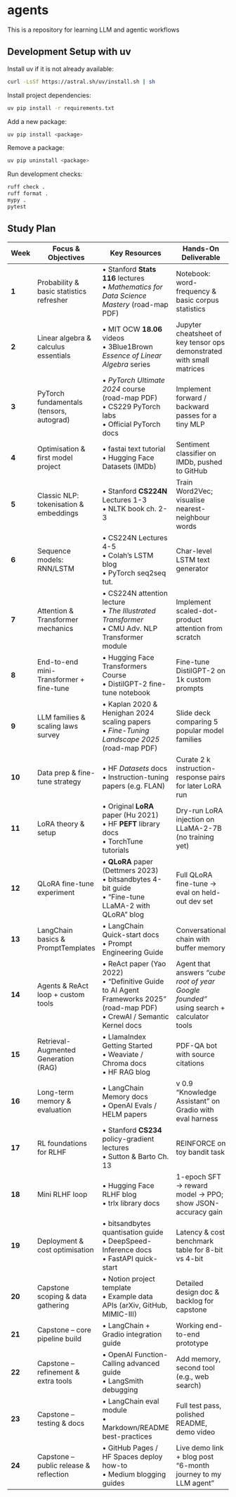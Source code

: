# agents
This is a repository for learning LLM and agentic workflows


## Development Setup with uv

Install uv if it is not already available:
```bash
curl -LsSf https://astral.sh/uv/install.sh | sh
```

Install project dependencies:
```bash
uv pip install -r requirements.txt
```

Add a new package:
```bash
uv pip install <package>
```

Remove a package:
```bash
uv pip uninstall <package>
```

Run development checks:
```bash
ruff check .
ruff format .
mypy .
pytest
```
## Study Plan

| Week   | Focus & Objectives                       | Key Resources                                                                                                                  | Hands-On Deliverable                                                                    |
| ------ | ---------------------------------------- | ------------------------------------------------------------------------------------------------------------------------------ | --------------------------------------------------------------------------------------- |
| **1**  | Probability & basic statistics refresher | • Stanford **Stats 116** lectures<br>• *Mathematics for Data Science Mastery* (road-map PDF)                                   | Notebook: word-frequency & basic corpus statistics                                      |
| **2**  | Linear algebra & calculus essentials     | • MIT OCW **18.06** videos<br>• 3Blue1Brown *Essence of Linear Algebra* series                                                 | Jupyter cheatsheet of key tensor ops demonstrated with small matrices                   |
| **3**  | PyTorch fundamentals (tensors, autograd) | • *PyTorch Ultimate 2024* course (road-map PDF)<br>• CS229 PyTorch labs<br>• Official PyTorch docs                             | Implement forward / backward passes for a tiny MLP                                      |
| **4**  | Optimisation & first model project       | • fastai text tutorial<br>• Hugging Face Datasets (IMDb)                                                                       | Sentiment classifier on IMDb, pushed to GitHub                                          |
| **5**  | Classic NLP: tokenisation & embeddings   | • Stanford **CS224N** Lectures 1-3<br>• NLTK book ch. 2-3                                                                      | Train Word2Vec; visualise nearest-neighbour words                                       |
| **6**  | Sequence models: RNN/LSTM                | • CS224N Lectures 4-5<br>• Colah’s LSTM blog<br>• PyTorch seq2seq tut.                                                         | Char-level LSTM text generator                                                          |
| **7**  | Attention & Transformer mechanics        | • CS224N attention lecture<br>• *The Illustrated Transformer*<br>• CMU Adv. NLP Transformer module                             | Implement scaled-dot-product attention from scratch                                     |
| **8**  | End-to-end mini-Transformer + fine-tune  | • Hugging Face Transformers Course<br>• DistilGPT-2 fine-tune notebook                                                         | Fine-tune DistilGPT-2 on 1k custom prompts                                              |
| **9**  | LLM families & scaling laws survey       | • Kaplan 2020 & Henighan 2024 scaling papers<br>• *Fine-Tuning Landscape 2025* (road-map PDF)                                  | Slide deck comparing 5 popular model families                                           |
| **10** | Data prep & fine-tune strategy           | • HF *Datasets* docs<br>• Instruction-tuning papers (e.g. FLAN)                                                                | Curate 2 k instruction-response pairs for later LoRA run                                |
| **11** | LoRA theory & setup                      | • Original **LoRA** paper (Hu 2021)<br>• HF **PEFT** library docs<br>• TorchTune tutorials                                     | Dry-run LoRA injection on LLaMA-2-7B (no training yet)                                  |
| **12** | QLoRA fine-tune experiment               | • **QLoRA** paper (Dettmers 2023)<br>• bitsandbytes 4-bit guide<br>• “Fine-tune LLaMA-2 with QLoRA” blog                       | Full QLoRA fine-tune → eval on held-out dev set                                         |
| **13** | LangChain basics & PromptTemplates       | • LangChain Quick-start docs<br>• Prompt Engineering Guide                                                                     | Conversational chain with buffer memory                                                 |
| **14** | Agents & ReAct loop + custom tools       | • ReAct paper (Yao 2022)<br>• “Definitive Guide to AI Agent Frameworks 2025” (road-map PDF)<br>• CrewAI / Semantic Kernel docs | Agent that answers *“cube root of year Google founded”* using search + calculator tools |
| **15** | Retrieval-Augmented Generation (RAG)     | • LlamaIndex Getting Started<br>• Weaviate / Chroma docs<br>• HF RAG blog                                                      | PDF-QA bot with source citations                                                        |
| **16** | Long-term memory & evaluation            | • LangChain Memory docs<br>• OpenAI Evals / HELM papers                                                                        | v 0.9 “Knowledge Assistant” on Gradio with eval harness                                 |
| **17** | RL foundations for RLHF                  | • Stanford **CS234** policy-gradient lectures<br>• Sutton & Barto Ch. 13                                                       | REINFORCE on toy bandit task                                                            |
| **18** | Mini RLHF loop                           | • Hugging Face RLHF blog<br>• trlx library docs                                                                                | 1-epoch SFT → reward model → PPO; show JSON-accuracy gain                               |
| **19** | Deployment & cost optimisation           | • bitsandbytes quantisation guide<br>• DeepSpeed-Inference docs<br>• FastAPI quick-start                                       | Latency & cost benchmark table for 8-bit vs 4-bit                                       |
| **20** | Capstone scoping & data gathering        | • Notion project template<br>• Example data APIs (arXiv, GitHub, MIMIC-III)                                                    | Detailed design doc & backlog for capstone                                              |
| **21** | Capstone – core pipeline build           | • LangChain + Gradio integration guide                                                                                         | Working end-to-end prototype                                                            |
| **22** | Capstone – refinement & extra tools      | • OpenAI Function-Calling advanced guide<br>• LangSmith debugging                                                              | Add memory, second tool (e.g., web search)                                              |
| **23** | Capstone – testing & docs                | • LangChain eval module<br>• Markdown/README best-practices                                                                    | Full test pass, polished README, demo video                                             |
| **24** | Capstone – public release & reflection   | • GitHub Pages / HF Spaces deploy how-to<br>• Medium blogging guides                                                           | Live demo link + blog post “6-month journey to my LLM agent”                            |
